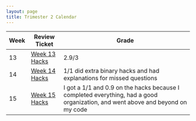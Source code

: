```yaml
---
layout: page
title: Trimester 2 Calendar
---
```


| Week |   Review Ticket  |  Grade     |
| ---- | ---------------- | ---------- |
|   13  | <a href="https://github.com/kayleehou/myproject/issues/23#issue-1454030965" rel="nofollow">Week 13 Hacks</a> |  2.9/3  |
|   14  | <a href="https://github.com/kayleehou/myproject/issues/24#issue-1472003729" rel="nofollow">Week 14 Hacks</a> |  1/1 did extra binary hacks and had explanations for missed questions |
|   15  | <a href="https://github.com/kayleehou/myproject/issues/25#issue-1482525820" rel="nofollow">Week 15 Hacks</a> | I got a 1/1 and 0.9 on the hacks because I completed everything, had a good organization, and went above and beyond on my code  |
